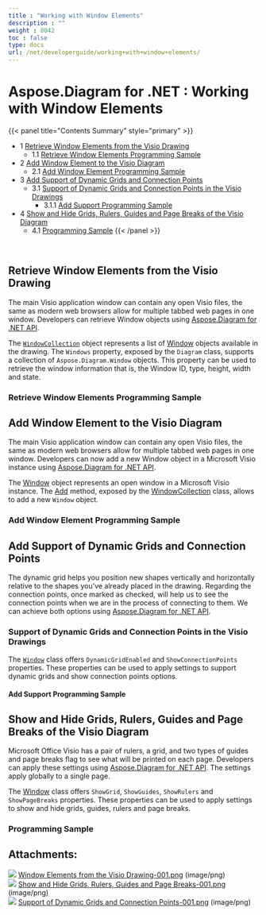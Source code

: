 ```yaml
---
title : "Working with Window Elements" 
description : "" 
weight : 8042 
toc : false
type: docs
url: /net/developerguide/working+with+window+elements/
---
```


# Aspose.Diagram for .NET : Working with Window Elements


{{< panel title="Contents Summary" style="primary" >}}
*   1 [Retrieve Window Elements from the Visio Drawing](#retrieve-window-elements-from-the-visio-drawing)
    *   1.1 [Retrieve Window Elements Programming Sample](#retrieve-window-elements-programming-sample)
*   2 [Add Window Element to the Visio Diagram](#add-window-element-to-the-visio-diagram)
    *   2.1 [Add Window Element Programming Sample](#add-window-element-programming-sample)
*   3 [Add Support of Dynamic Grids and Connection Points](#add-support-of-dynamic-grids-and-connection-points)
    *   3.1 [Support of Dynamic Grids and Connection Points in the Visio Drawings](#support-of-dynamic-grids-and-connection-points-in-the-visio-drawings)
        *   3.1.1 [Add Support Programming Sample](#add-support-programming-sample)
*   4 [Show and Hide Grids, Rulers, Guides and Page Breaks of the Visio Diagram](#show-and-hide-grids,-rulers,-guides-and-page-breaks-of-the-visio-diagram)
    *   4.1 [Programming Sample](#programming-sample)
{{< /panel >}}
 

 

## Retrieve Window Elements from the Visio Drawing

The main Visio application window can contain any open Visio files, the same as modern web browsers allow for multiple tabbed web pages in one window. Developers can retrieve Window objects using [Aspose.Diagram for .NET API](http://www.aspose.com/.net/diagram-component.aspx).

The [`WindowCollection`](http://www.aspose.com/api/net/diagram/aspose.diagram/windowcollection) object represents a list of [Window](http://www.aspose.com/api/net/diagram/aspose.diagram/window) objects available in the drawing. The `Windows` property, exposed by the `Diagram` class, supports a collection of `Aspose.Diagram.Window` objects. This property can be used to retrieve the window information that is, the Window ID, type, height, width and state.

### Retrieve Window Elements Programming Sample

## Add Window Element to the Visio Diagram

The main Visio application window can contain any open Visio files, the same as modern web browsers allow for multiple tabbed web pages in one window. Developers can now add a new Window object in a Microsoft Visio instance using [Aspose.Diagram for .NET API](http://www.aspose.com/.net/diagram-component.aspx).

The [Window](http://www.aspose.com/api/net/diagram/aspose.diagram/window) object represents an open window in a Microsoft Visio instance. The [Add](http://www.aspose.com/api/net/diagram/aspose.diagram/windowcollection/methods/add) method, exposed by the [WindowCollection](http://www.aspose.com/api/net/diagram/aspose.diagram/windowcollection) class, allows to add a new `Window` object.

### Add Window Element Programming Sample

## Add Support of Dynamic Grids and Connection Points

The dynamic grid helps you position new shapes vertically and horizontally relative to the shapes you've already placed in the drawing. Regarding the connection points, once marked as checked, will help us to see the connection points when we are in the process of connecting to them. We can achieve both options using [Aspose.Diagram for .NET API](http://www.aspose.com/.net/diagram-component.aspx).

### Support of Dynamic Grids and Connection Points in the Visio Drawings

The [`Window`](http://www.aspose.com/api/net/diagram/aspose.diagram/window) class offers `DynamicGridEnabled` and `ShowConnectionPoints` properties. These properties can be used to apply settings to support dynamic grids and show connection points options.

#### Add Support Programming Sample

## Show and Hide Grids, Rulers, Guides and Page Breaks of the Visio Diagram

Microsoft Office Visio has a pair of rulers, a grid, and two types of guides and page breaks flag to see what will be printed on each page. Developers can apply these settings using [Aspose.Diagram for .NET API](http://www.aspose.com/.net/diagram-component.aspx). The settings apply globally to a single page.

The [Window](http://www.aspose.com/api/net/diagram/aspose.diagram/window) class offers `ShowGrid`, `ShowGuides`, `ShowRulers` and `ShowPageBreaks` properties. These properties can be used to apply settings to show and hide grids, guides, rulers and page breaks.

### Programming Sample

## Attachments:

![](https://docs2.aspose.com/diagram/net/images/icons/bullet_blue.gif) [Window Elements from the Visio Drawing-001.png](https://docs2.aspose.com/diagram/net/attachments/18350119/18547126.png) (image/png)  
![](https://docs2.aspose.com/diagram/net/images/icons/bullet_blue.gif) [Show and Hide Grids, Rulers, Guides and Page Breaks-001.png](https://docs2.aspose.com/diagram/net/attachments/18350119/18547127.png) (image/png)  
![](https://docs2.aspose.com/diagram/net/images/icons/bullet_blue.gif) [Support of Dynamic Grids and Connection Points-001.png](https://docs2.aspose.com/diagram/net/attachments/18350119/18547141.png) (image/png)  

